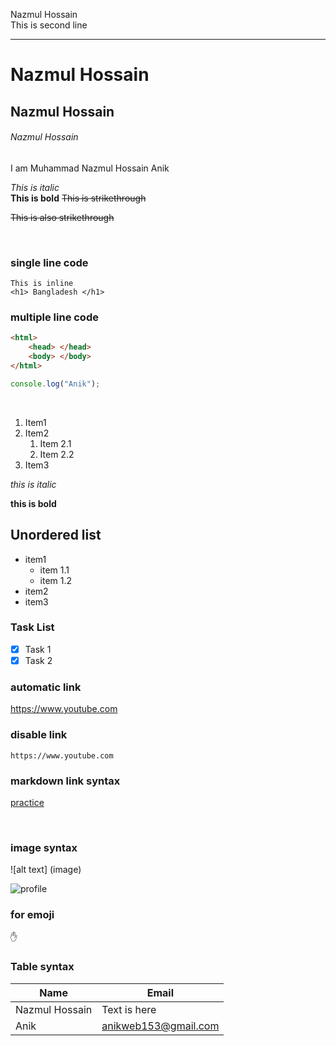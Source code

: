 <!--markdown file-->

Nazmul Hossain <br>This is second line

---

# Nazmul Hossain
## Nazmul Hossain
###### Nazmul Hossain

<p>I am Muhammad Nazmul Hossain Anik</p>

<i>This is italic</i><br>
<b>This is bold</b>
<del>This is strikethrough</del>

~~This is also strikethrough~~

<br/>

### single line code
`This is inline`  
`<h1> Bangladesh </h1>`

 ### multiple line code
```html
<html>
    <head> </head>
    <body> </body>
</html>
```
```javascript
console.log("Anik");
```

<br/>

1. Item1
2. Item2
    1. Item 2.1
    2. Item 2.2
3. Item3

_this is italic_

__this is bold__

## Unordered list

- item1
   - item 1.1
   - item 1.2
- item2
- item3

### Task List

- [x] Task 1
- [x] Task 2

### automatic link
https://www.youtube.com

### disable link
`https://www.youtube.com`

### markdown link syntax
[practice][websitelink]

<!-- all link is here-->

[websitelink]: https://www.youtube.com

<br/>

### image syntax
![alt text] (image)

![profile](./sample.jpg)

### for emoji
✋

### Table syntax
| Name | Email |
| ---- | ------ |
| Nazmul Hossain | Text is here|
| Anik |anikweb153@gmail.com|